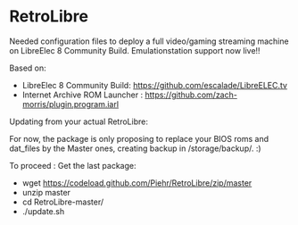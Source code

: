 # RetroLibre
Needed configuration files to deploy a full video/gaming streaming machine on LibreElec 8 Community Build.
Emulationstation support now live!!


Based on:
- LibreElec 8 Community Build: https://github.com/escalade/LibreELEC.tv
- Internet Archive ROM Launcher : https://github.com/zach-morris/plugin.program.iarl

Updating from your actual RetroLibre:

For now, the package is only proposing to replace your BIOS roms and dat_files by the Master ones, creating backup in /storage/backup/. :)

To proceed :
Get the last package:
- wget https://codeload.github.com/Piehr/RetroLibre/zip/master
- unzip master
- cd RetroLibre-master/
- ./update.sh

